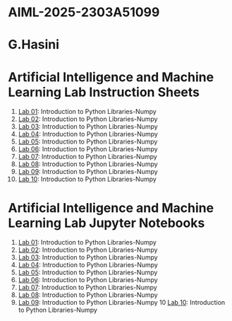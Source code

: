 # AIML-2025-2303A51099 
# G.Hasini
# Artificial Intelligence and Machine Learning Lab Instruction Sheets
1. [Lab 01](https://github.com/hasini2024/AIML-2025/blob/main/AIML_A1.pdf): Introduction to Python Libraries-Numpy
1. [Lab 02](https://github.com/hasini2024/AIML-2025/blob/main/AIML_A2%20(1).pdf): Introduction to Python Libraries-Numpy
1. [Lab 03](https://github.com/hasini2024/AIML-2025/blob/main/AIML_A3%20(2).pdf): Introduction to Python Libraries-Numpy
1. [Lab 04](https://github.com/hasini2024/AIML-2025/blob/main/AIML_A4.pdf): Introduction to Python Libraries-Numpy
1. [Lab 05](https://github.com/hasini2024/AIML-2025/blob/main/AIML_A5.pdf): Introduction to Python Libraries-Numpy
1. [Lab 06](https://github.com/hasini2024/AIML-2025/blob/main/AIML_A6.pdf): Introduction to Python Libraries-Numpy
1. [Lab 07](https://github.com/hasini2024/AIML-2025/blob/main/AIML_A7.pdf): Introduction to Python Libraries-Numpy
1. [Lab 08](https://github.com/hasini2024/AIML-2025/blob/main/AIML_A8.pdf): Introduction to Python Libraries-Numpy
1. [Lab 09](https://github.com/hasini2024/AIML-2025/blob/main/AIML_A8.pdf): Introduction to Python Libraries-Numpy
1. [Lab 10](https://github.com/hasini2024/AIML-2025/blob/main/AIML_A8.pdf): Introduction to Python Libraries-Numpy



# Artificial Intelligence and Machine Learning Lab Jupyter Notebooks
1. [Lab 01](): Introduction to Python Libraries-Numpy
2. [Lab 02](): Introduction to Python Libraries-Numpy
3. [Lab 03](): Introduction to Python Libraries-Numpy
4. [Lab 04](): Introduction to Python Libraries-Numpy
5. [Lab 05](): Introduction to Python Libraries-Numpy
6. [Lab 06](): Introduction to Python Libraries-Numpy
7. [Lab 07](): Introduction to Python Libraries-Numpy
8. [Lab 08](): Introduction to Python Libraries-Numpy
9. [Lab 09](): Introduction to Python Libraries-Numpy
10 [Lab 10](): Introduction to Python Libraries-Numpy
